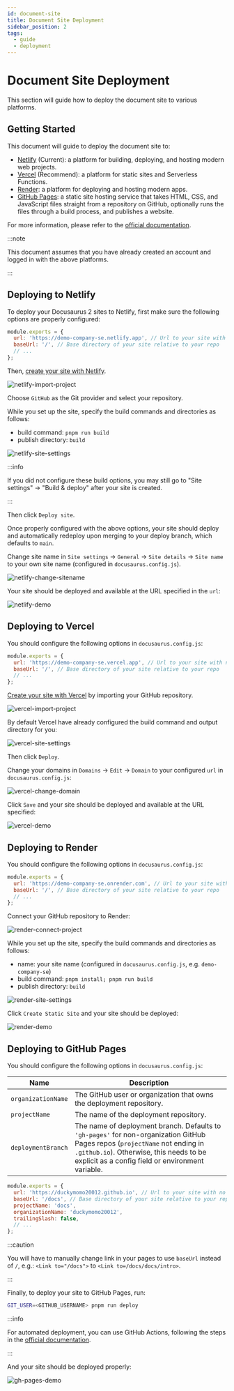 ```yaml
---
id: document-site
title: Document Site Deployment
sidebar_position: 2
tags:
  - guide
  - deployment
---
```


# Document Site Deployment

This section will guide how to deploy the document site to various platforms.

## Getting Started

This document will guide to deploy the document site to:

- [Netlify](https://www.netlify.com/) (Current): a platform for building,
  deploying, and hosting modern web projects.
- [Vercel](https://vercel.com/) (Recommend): a platform for static sites and
  Serverless Functions.
- [Render](https://render.com/): a platform for deploying and hosting modern
  apps.
- [GitHub Pages](https://pages.github.com/): a static site hosting service
  that takes HTML, CSS, and JavaScript files straight from a repository on
  GitHub, optionally runs the files through a build process, and publishes a
  website.

For more information, please refer to the [official
documentation](https://docusaurus.io/docs/deployment).

:::note

This document assumes that you have already created an account and logged in
with the above platforms.

:::

## Deploying to Netlify

To deploy your Docusaurus 2 sites to Netlify, first make sure the following options are properly configured:

```js title=docusaurus.config.js
module.exports = {
  url: 'https://demo-company-se.netlify.app', // Url to your site with no trailing slash
  baseUrl: '/', // Base directory of your site relative to your repo
  // ...
};
```

Then, [create your site with Netlify](https://app.netlify.com/start).

![netlify-import-project](https://user-images.githubusercontent.com/64480713/209609212-20a1355a-cb79-4f50-b9e3-bc61de81e944.png)

Choose `GitHub` as the Git provider and select your repository.

While you set up the site, specify the build commands and directories as follows:

- build command: `pnpm run build`
- publish directory: `build`

![netlify-site-settings](https://user-images.githubusercontent.com/64480713/209609424-0239f5f5-796e-4213-b3b4-c9712d4374a6.png)

:::info

If you did not configure these build options, you may still go to "Site
settings" -> "Build & deploy" after your site is created.

:::

Then click `Deploy site`.

Once properly configured with the above options, your site should deploy and
automatically redeploy upon merging to your deploy branch, which defaults to
`main`.

Change site name in `Site settings` -> `General` -> `Site details` -> `Site
name` to your own site name (configured in `docusaurus.config.js`).

![netlify-change-sitename](https://user-images.githubusercontent.com/64480713/209609820-c699a01b-75cb-4fd3-85b1-54f7b0208aaa.png)

Your site should be deployed and available at the URL specified in the `url`:

![netlify-demo](https://user-images.githubusercontent.com/64480713/209820269-92fbc170-f3a8-4596-8828-5deac5b13b73.png)

## Deploying to Vercel

You should configure the following options in `docusaurus.config.js`:

```js title=docusaurus.config.js
module.exports = {
  url: 'https://demo-company-se.vercel.app', // Url to your site with no trailing slash
  baseUrl: '/', // Base directory of your site relative to your repo
  // ...
};
```

[Create your site with Vercel](https://vercel.com/new) by importing your GitHub
repository.

![vercel-import-project](https://user-images.githubusercontent.com/64480713/209610425-3cda5708-d595-4b8e-8dbb-fa094ffa8f5b.png)

By default Vercel have already configured the build command and output directory
for you:

![vercel-site-settings](https://user-images.githubusercontent.com/64480713/209610612-9fdd69e9-e168-4098-ac52-fd0a6d9abbfa.png)

Then click `Deploy`.

Change your domains in `Domains` -> `Edit` -> `Domain` to your configured `url`
in `docusaurus.config.js`:

![vercel-change-domain](https://user-images.githubusercontent.com/64480713/209610847-0fd1c970-7086-45a2-8d26-54dcd3d2b8fa.png)

Click `Save` and your site should be deployed and available at the URL
specified:

![vercel-demo](https://user-images.githubusercontent.com/64480713/209820948-159ae08a-5361-4c38-a4cb-6b75f9f842ad.png)

## Deploying to Render

You should configure the following options in `docusaurus.config.js`:

```js title=docusaurus.config.js
module.exports = {
  url: 'https://demo-company-se.onrender.com', // Url to your site with no trailing slash
  baseUrl: '/', // Base directory of your site relative to your repo
  // ...
};
```

Connect your GitHub repository to Render:

![render-connect-project](https://user-images.githubusercontent.com/64480713/209611124-caca256c-1b73-43b7-bffb-5ca2c3f276d9.png)

While you set up the site, specify the build commands and directories as follows:

- name: your site name (configured in `docusaurus.config.js`, e.g.
  `demo-company-se`)
- build command: `pnpm install; pnpm run build`
- publish directory: `build`

![render-site-settings](https://user-images.githubusercontent.com/64480713/209611444-cad5837f-68b0-4a22-8b29-ac972cecc439.png)

Click `Create Static Site` and your site should be deployed:

![render-demo](https://user-images.githubusercontent.com/64480713/209821454-050b5774-ffc2-4619-881e-1ae54f12b4e5.png)

## Deploying to GitHub Pages

You should configure the following options in `docusaurus.config.js`:

| Name               | Description                                                                                                                                                                                                                 |
| ------------------ | --------------------------------------------------------------------------------------------------------------------------------------------------------------------------------------------------------------------------- |
| `organizationName` | The GitHub user or organization that owns the deployment repository.                                                                                                                                                        |
| `projectName`      | The name of the deployment repository.                                                                                                                                                                                      |
| `deploymentBranch` | The name of deployment branch. Defaults to `'gh-pages'` for non-organization GitHub Pages repos (`projectName` not ending in `.github.io`). Otherwise, this needs to be explicit as a config field or environment variable. |

```js title=docusaurus.config.js
module.exports = {
  url: 'https://duckymomo20012.github.io', // Url to your site with no trailing slash
  baseUrl: '/docs', // Base directory of your site relative to your repo
  projectName: 'docs',
  organizationName: 'duckymomo20012',
  trailingSlash: false,
  // ...
};
```

:::caution

You will have to manually change link in your pages to use `baseUrl` instead of
`/`, e.g.: `<Link to="/docs">` to `<Link to=/docs/docs/intro>`.

:::

Finally, to deploy your site to GitHub Pages, run:

```bash
GIT_USER=<GITHUB_USERNAME> pnpm run deploy
```

:::info

For automated deployment, you can use GitHub Actions, following the steps in the [official documentation](https://docusaurus.io/docs/deployment#triggering-deployment-with-github-actions).

:::

And your site should be deployed properly:

![gh-pages-demo](https://user-images.githubusercontent.com/64480713/209821670-9bd280d2-cf55-4420-b342-dd05e2b7c6a5.png)
